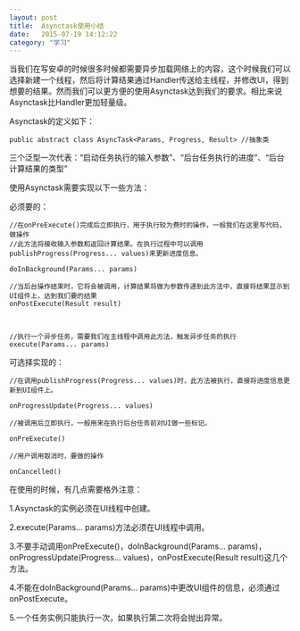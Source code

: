 ```yaml
---
layout: post
title:  Asynctask使用小结 
date:   2015-07-19 14:12:22
category: "学习"
---
```


当我们在写安卓的时候很多时候都需要异步加载网络上的内容，这个时候我们可以选择新建一个线程，然后将计算结果通过Handler传送给主线程，并修改UI，得到想要的结果。然而我们可以更方便的使用Asynctask达到我们的要求。相比来说Asynctask比Handler更加轻量级。

Asynctask的定义如下：



    public abstract class AsyncTask<Params, Progress, Result> //抽象类  


三个泛型一次代表：“启动任务执行的输入参数”、“后台任务执行的进度”、“后台计算结果的类型”

使用Asynctask需要实现以下一些方法：

必须要的：



    //在onPreExecute()完成后立即执行，用于执行较为费时的操作，一般我们在这里写代码，做操作  
    //此方法将接收输入参数和返回计算结果。在执行过程中可以调用publishProgress(Progress... values)来更新进度信息。  
      
    doInBackground(Params... params)  
      
    //当后台操作结束时，它将会被调用，计算结果将做为参数传递到此方法中，直接将结果显示到UI组件上，达到我们要的结果  
    onPostExecute(Result result)  
      
       
      
    //执行一个异步任务，需要我们在主线程中调用此方法，触发异步任务的执行  
    execute(Params... params)  



可选择实现的：



    //在调用publishProgress(Progress... values)时，此方法被执行，直接将进度信息更新到UI组件上。  
      
    onProgressUpdate(Progress... values)  
      
    //被调用后立即执行，一般用来在执行后台任务前对UI做一些标记。  
      
    onPreExecute()  
      
    //用户调用取消时，要做的操作  
      
    onCancelled()  




在使用的时候，有几点需要格外注意：

1.Asynctask的实例必须在UI线程中创建。

2.execute(Params... params)方法必须在UI线程中调用。

3.不要手动调用onPreExecute()，doInBackground(Params... params)，onProgressUpdate(Progress... values)，onPostExecute(Result result)这几个方法。

4.不能在doInBackground(Params... params)中更改UI组件的信息，必须通过onPostExecute。

5.一个任务实例只能执行一次，如果执行第二次将会抛出异常。
